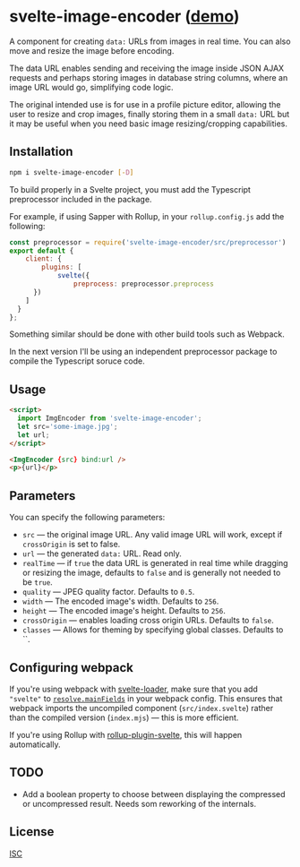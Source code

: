 # svelte-image-encoder ([demo](https://v3.svelte.technology/repl?version=3.0.0-beta.20&gist=cb1ec0dcc5dfaa1e0de3844f3e7348d6))

A component for creating `data:` URLs from images in real time. You can also move and resize the image before encoding.

The data URL enables sending and receiving the image inside JSON AJAX requests and perhaps storing images 
in database string columns, where an image URL would go, simplifying code logic.

The original intended use is for use in a profile picture editor, allowing the user to resize and crop 
images, finally storing them in a small `data:` URL but it may be useful when you need basic image 
resizing/cropping capabilities.

## Installation

```bash
npm i svelte-image-encoder [-D]
```

To build properly in a Svelte project, you must add the Typescript preprocessor included in the package.

For example, if using Sapper with Rollup, in your `rollup.config.js` add the following:

```javascript
const preprocessor = require('svelte-image-encoder/src/preprocessor')
export default {
	client: {
		plugins: [
			svelte({
				preprocess: preprocessor.preprocess
      })
    ]
  }
};
```

Something similar should be done with other build tools such as Webpack.

In the next version I'll be using an independent preprocessor package to compile the Typescript soruce code.

## Usage

```html
<script>
  import ImgEncoder from 'svelte-image-encoder';
  let src='some-image.jpg';
  let url;
</script>

<ImgEncoder {src} bind:url />
<p>{url}</p>
```

## Parameters

You can specify the following parameters:

* `src` — the original image URL. Any valid image URL will work, except if `crossOrigin` is set to false.
* `url` — the generated `data:` URL. Read only.
* `realTime` — if `true` the data URL is generated in real time while dragging or resizing the image, defaults to `false` and is generally not needed to be `true`.
* `quality` — JPEG quality factor.  Defaults to `0.5`.
* `width` — The encoded image's width. Defaults to `256`.
* `height` — The encoded image's height. Defaults to `256`.
* `crossOrigin` — enables loading cross origin URLs. Defaults to `false`.
* `classes` — Allows for theming by specifying global classes. Defaults to ``.

## Configuring webpack

If you're using webpack with [svelte-loader](https://github.com/sveltejs/svelte-loader), make sure that you add `"svelte"` to [`resolve.mainFields`](https://webpack.js.org/configuration/resolve/#resolve-mainfields) in your webpack config. This ensures that webpack imports the uncompiled component (`src/index.svelte`) rather than the compiled version (`index.mjs`) — this is more efficient.

If you're using Rollup with [rollup-plugin-svelte](https://github.com/rollup/rollup-plugin-svelte), this will happen automatically.


## TODO

* Add a boolean property to choose between displaying the compressed or uncompressed result. Needs som reworking of the internals.

## License

[ISC](LICENSE)
